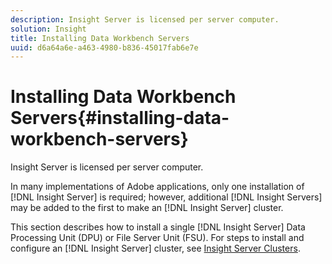 ```yaml
---
description: Insight Server is licensed per server computer.
solution: Insight
title: Installing Data Workbench Servers
uuid: d6a64a6e-a463-4980-b836-45017fab6e7e
---
```


# Installing Data Workbench Servers{#installing-data-workbench-servers}

Insight Server is licensed per server computer.

 In many implementations of Adobe applications, only one installation of [!DNL Insight Server] is required; however, additional [!DNL Insight Servers] may be added to the first to make an [!DNL Insight Server] cluster.

This section describes how to install a single [!DNL Insight Server] Data Processing Unit (DPU) or File Server Unit (FSU). For steps to install and configure an [!DNL Insight Server] cluster, see [Insight Server Clusters](../../../home/c-inst-svr/c-install-ins-svr/c-ins-svr-clstrs/c-abt-ins-svr-clsters.md). 
